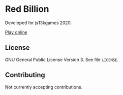 Red Billion
===========

Developed for js13kgames 2020.

[Play online](https://costava.github.io/red-billion/)

License
-------

GNU General Public License Version 3. See file `LICENSE`.

Contributing
------------

Not currently accepting contributions.
